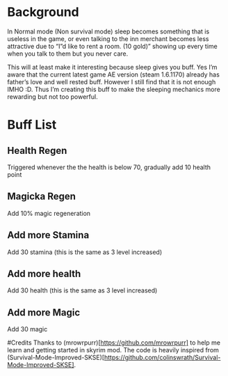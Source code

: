 # Background
In Normal mode (Non survival mode) sleep becomes something that is useless in the game, or even talking to the inn merchant becomes less attractive due to “I”d like to rent a room. (10 gold)” showing up every time when you talk to them but you never care.

This will at least make it interesting because sleep gives you buff. Yes I’m aware that the current latest game AE version (steam 1.6.1170) already has father’s love and well rested buff. However I still find that it is not enough IMHO :D. Thus I’m creating this buff to make the sleeping mechanics more rewarding but not too powerful.

# Buff List
## Health Regen
Triggered whenever the the health is below 70, gradually add 10 health point
## Magicka Regen
Add 10% magic regeneration
## Add more Stamina
Add 30 stamina (this is the same as 3 level increased)
## Add more health
Add 30 health (this is the same as 3 level increased)
## Add more Magic
Add 30 magic

#Credits
Thanks to (mrowrpurr)[https://github.com/mrowrpurr] to help me learn and getting started in skyrim mod.
The code is heavily inspired from (Survival-Mode-Improved-SKSE)[https://github.com/colinswrath/Survival-Mode-Improved-SKSE].